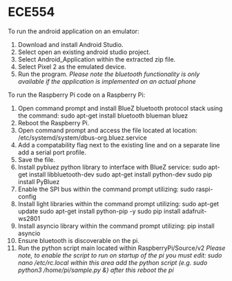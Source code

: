 # ECE554

To run the android application on an emulator:
1. Download and install Android Studio.
2. Select open an existing android studio project.
3. Select Android_Application within the extracted zip file.
4. Select Pixel 2 as the emulated device.
5. Run the program.
*Please note the bluetooth functionality is only available if the application is implemented on an actual phone*

To run the Raspberry Pi code on a Raspberry Pi:
1. Open command prompt and install BlueZ bluetooth protocol stack using the command: sudo apt-get install bluetooth blueman bluez
2. Reboot the Raspberry Pi.
3. Open command prompt and access the file located at location: /etc/systemd/system/dbus-org.bluez.service
4. Add a compatability flag next to the existing line and on a separate line add a serial port profile.
5. Save the file.
6. Install pybluez python library to interface with BlueZ service: sudo apt-get install libbluetooth-dev
                                                                   sudo apt-get install python-dev
                                                                   sudo pip install PyBluez
7. Enable the SPI bus within the command prompt utilizing: sudo raspi-config 
8. Install light libraries within the command prompt utilizing: sudo apt-get update 
                                                                sudo apt-get install python-pip -y
                                                                sudo pip install adafruit-ws2801
9. Install asyncio library within the command prompt utilizing: pip install asyncio
10. Ensure bluetooth is discoverable on the pi.
11. Run the python script main located within RaspberryPi/Source/v2
*Please note, to enable the script to run on startup of the pi you must edit: sudo nano /etc/rc.local
within this area add the python script (e.g. sudo python3 /home/pi/sample.py &) after this reboot the pi*
